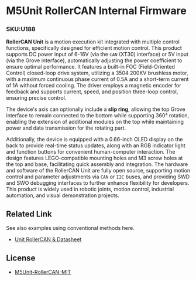 # M5Unit RollerCAN Internal Firmware

### SKU:U188

**RollerCAN Unit** is a motion execution kit integrated with multiple control functions, specifically designed for efficient motion control. This product supports DC power input of 6-16V (via the `CAN` (XT30) interface) or 5V input (via the Grove interface), automatically adjusting the power coefficient to ensure optimal performance. It features a built-in FOC (Field-Oriented Control) closed-loop drive system, utilizing a 3504 200KV brushless motor, with a maximum continuous phase current of 0.5A and a short-term current of 1A without forced cooling. The driver employs a magnetic encoder for feedback and supports current, speed, and position three-loop control, ensuring precise control. 

The device's axis can optionally include a **slip ring**, allowing the top Grove interface to remain connected to the bottom while supporting 360° rotation, enabling the extension of additional modules on the top while maintaining power and data transmission for the rotating part. 

Additionally, the device is equipped with a 0.66-inch OLED display on the back to provide real-time status updates, along with an RGB indicator light and function buttons for convenient human-computer interaction. The design features LEGO-compatible mounting holes and M3 screw holes at the top and base, facilitating quick assembly and integration. The hardware and software of the RollerCAN Unit are fully open source, supporting motion control and parameter adjustments via `CAN` or `I2C` buses, and providing SWD and SWO debugging interfaces to further enhance flexibility for developers. This product is widely used in robotic joints, motion control, industrial automation, and visual demonstration projects.

## Related Link

See also examples using conventional methods here.

- [Unit RollerCAN & Datasheet](https://docs.m5stack.com/en/unit/Unit-RollerCAN)

## License

- [M5Unit-RollerCAN-MIT](LICENSE)
